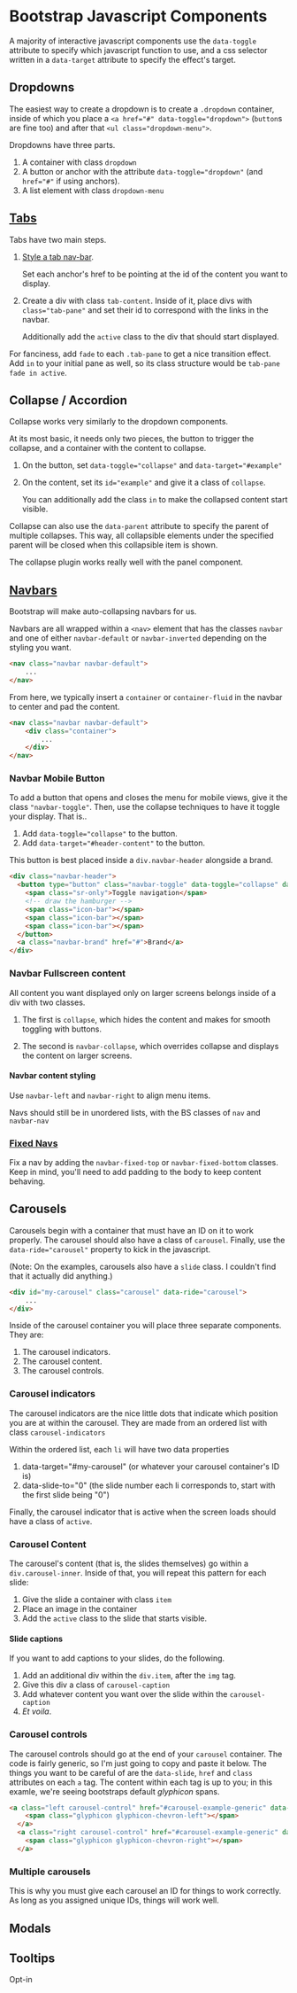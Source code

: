 # Bootstrap Javascript Components

A majority of interactive javascript components use the `data-toggle` attribute to specify which javascript function to use, and a css selector written in a `data-target` attribute to specify the effect's target.

## Dropdowns

The easiest way to create a dropdown is to create a `.dropdown` container, inside of which you place a `<a href="#" data-toggle="dropdown">` (`button`s are fine too) and after that `<ul class="dropdown-menu">`. 

Dropdowns have three parts.

1. A container with class `dropdown`
2. A button or anchor with the attribute `data-toggle="dropdown"` (and `href="#"` if using anchors).
3. A list element with class `dropdown-menu`

## [Tabs](http://getbootstrap.com/javascript/#tabs)

Tabs have two main steps.

1. [Style a tab nav-bar](http://getbootstrap.com/components/#nav).

    Set each anchor's href to be pointing at the id of the content you want to display.
2. Create a div with class `tab-content`. Inside of it, place divs with `class="tab-pane"` and set their id to correspond with the links in the navbar. 

    Additionally add the `active` class to the div that should start displayed.

For fanciness, add `fade` to each `.tab-pane` to get a nice transition effect. Add `in` to your initial pane as well, so its class structure would be `tab-pane fade in active`.


## Collapse / Accordion

Collapse works very similarly to the dropdown components.

At its most basic, it needs only two pieces, the button to trigger the collapse, and a container with the content to collapse.

1. On the button, set `data-toggle="collapse"` and `data-target="#example"`
2. On the content, set its `id="example"` and give it a class of `collapse`.

    You can additionally add the class `in` to make the collapsed content start visible.

Collapse can also use the `data-parent` attribute to specify the parent of multiple collapses. This way, 
    all collapsible elements under the specified parent will be closed when this collapsible item is shown. 

The collapse plugin works really well with the panel component.


## [Navbars](http://getbootstrap.com/components/#navbar)
Bootstrap will make auto-collapsing navbars for us. 

Navbars are all wrapped within a `<nav>` element that has the classes `navbar` and one of either `navbar-default` or `navbar-inverted` depending on the styling you want.

```html
<nav class="navbar navbar-default">
    ...
</nav>
```

From here, we typically insert a `container` or `container-fluid` in the navbar to center and pad the content.

```html
<nav class="navbar navbar-default">
    <div class="container">
        ...
    </div>
</nav>
```

### Navbar Mobile Button
To add a button that opens and closes the menu for mobile views, give it the class `"navbar-toggle"`. Then, use the collapse techniques to have it toggle your display. That is..

1. Add `data-toggle="collapse"` to the button.
2. Add `data-target="#header-content"` to the button.

This button is best placed inside a `div.navbar-header` alongside a brand.
```html
<div class="navbar-header">
  <button type="button" class="navbar-toggle" data-toggle="collapse" data-target="#example-navbar-collapse">
    <span class="sr-only">Toggle navigation</span>
    <!-- draw the hamburger -->
    <span class="icon-bar"></span>
    <span class="icon-bar"></span>
    <span class="icon-bar"></span>
  </button>
  <a class="navbar-brand" href="#">Brand</a>
</div>
```

### Navbar Fullscreen content

All content you want displayed only on larger screens belongs inside of a div with two classes. 

1. The first is `collapse`, which hides the content and makes for smooth toggling with buttons.

2. The second is `navbar-collapse`, which overrides collapse and displays the content on larger screens.


#### Navbar content styling

Use `navbar-left` and `navbar-right` to align menu items.

Navs should still be in unordered lists, with the BS classes of `nav` and `navbar-nav`

### [Fixed Navs](http://getbootstrap.com/components/#navbar-fixed-top)

Fix a nav by adding the `navbar-fixed-top` or `navbar-fixed-bottom` classes. Keep in mind, you'll need to add padding to the body to keep content behaving.

## Carousels

Carousels begin with a container that must have an ID on it to work properly. The carousel should also have a class of `carousel`. Finally, use the `data-ride="carousel"` property to kick in the javascript.

(Note: On the examples, carousels also have a `slide` class. I couldn't find that it actually did anything.)

```html
<div id="my-carousel" class="carousel" data-ride="carousel">
    ...
</div>
```

Inside of the carousel container you will place three separate components.
They are:

1. The carousel indicators.
2. The carousel content.
3. The carousel controls.

### Carousel indicators
The carousel indicators are the nice little dots that indicate which position you are at within the carousel. They are made from an ordered list with class `carousel-indicators`

Within the ordered list, each `li` will have two data properties
1. data-target="#my-carousel" (or whatever your carousel container's ID is)
2. data-slide-to="0" (the slide number each li corresponds to, start with the first slide being "0")

Finally, the carousel indicator that is active when the screen loads should have a class of `active`.

### Carousel Content
The carousel's content (that is, the slides themselves) go within a `div.carousel-inner`.
Inside of that, you will repeat this pattern for each slide:

1. Give the slide a container with class `item`
2. Place an image in the container
3. Add the `active` class to the slide that starts visible.

#### Slide captions
If you want to add captions to your slides, do the following. 

1. Add an additional div within the `div.item`, after the `img` tag.
2. Give this div a class of `carousel-caption`
3. Add whatever content you want over the slide within the `carousel-caption`
4. *Et voila*.

### Carousel controls
The carousel controls should go at the end of your `carousel` container. The code is fairly generic, so I'm just going to copy and paste it below. 
The things you want to be careful of are the `data-slide`, `href` and `class` attributes on each `a` tag. The content within each tag is up to you; in this examle, we're seeing bootstraps default *glyphicon* spans.

```html
<a class="left carousel-control" href="#carousel-example-generic" data-slide="prev">
    <span class="glyphicon glyphicon-chevron-left"></span>
  </a>
  <a class="right carousel-control" href="#carousel-example-generic" data-slide="next">
    <span class="glyphicon glyphicon-chevron-right"></span>
  </a>

```

### Multiple carousels
This is why you must give each carousel an ID for things to work correctly. As long as you assigned unique IDs, things will work well.

## Modals



## Tooltips
Opt-in
